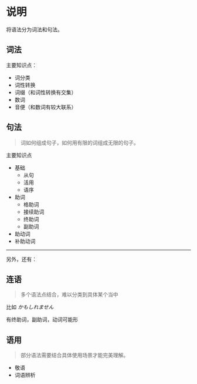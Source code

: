 <h1>说明</h1>
<p>将语法分为词法和句法。</p>
<h2>词法</h2>
<p>主要知识点：</p>
<ul>
<li>词分类</li>
<li>词性转换</li>
<li>词缀（和词性转换有交集）</li>
<li>数词</li>
<li>音便（和数词有较大联系）</li>
</ul>
<h2>句法</h2>
<blockquote>
<p>词如何组成句子，如何用有限的词组成无限的句子。</p>
</blockquote>
<p>主要知识点</p>
<ul>
<li>基础<ul>
<li>从句</li>
<li>活用</li>
<li>语序</li>
</ul>
</li>
<li>助词<ul>
<li>格助词</li>
<li>接续助词</li>
<li>终助词</li>
<li>副助词</li>
</ul>
</li>
<li>助动词</li>
<li>补助动词</li>
</ul>
<hr>
<p>另外，还有：</p>
<h2>连语</h2>
<blockquote>
<p>多个语法点结合，难以分类到具体某个当中</p>
</blockquote>
<p>比如 <em>かもしれません</em></p>
<p>有终助词，副助词，动词可能形</p>
<h2>语用</h2>
<blockquote>
<p>部分语法需要结合具体使用场景才能完美理解。</p>
</blockquote>
<ul>
<li>敬语</li>
<li>词语辨析</li>
</ul>
